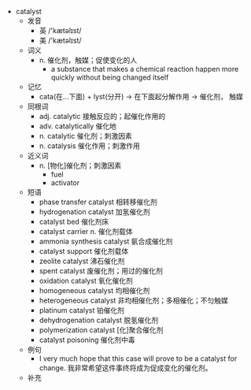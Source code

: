 - catalyst
  - 发音
    - 英 /'kætəlɪst/
    - 美 /'kætəlɪst/
  - 词义
    - n. 催化剂，触媒；促使变化的人
      - a substance that makes a chemical reaction happen more quickly without being changed itself
  - 记忆
    - cata(在…下面) + lyst(分开) → 在下面起分解作用 → 催化剂， 触媒
  - 同根词
    - adj. catalytic 接触反应的；起催化作用的
    - adv. catalytically 催化地
    - n. catalytic 催化剂；刺激因素
    - n. catalysis 催化作用；刺激作用
  - 近义词
    - n. [物化]催化剂；刺激因素
      - fuel
      - activator
  - 短语
    - phase transfer catalyst 相转移催化剂
    - hydrogenation catalyst 加氢催化剂
    - catalyst bed 催化剂床
    - catalyst carrier n. 催化剂载体
    - ammonia synthesis catalyst 氨合成催化剂
    - catalyst support 催化剂载体
    - zeolite catalyst 沸石催化剂
    - spent catalyst 废催化剂；用过的催化剂
    - oxidation catalyst 氧化催化剂
    - homogeneous catalyst 均相催化剂
    - heterogeneous catalyst 非均相催化剂；多相催化；不匀触媒
    - platinum catalyst 铂催化剂
    - dehydrogenation catalyst 脱氢催化剂
    - polymerization catalyst [化]聚合催化剂
    - catalyst poisoning 催化剂中毒
  - 例句
    - I very much hope that this case will prove to be a catalyst for change. 我非常希望这件事终将成为促成变化的催化剂。
  - 补充